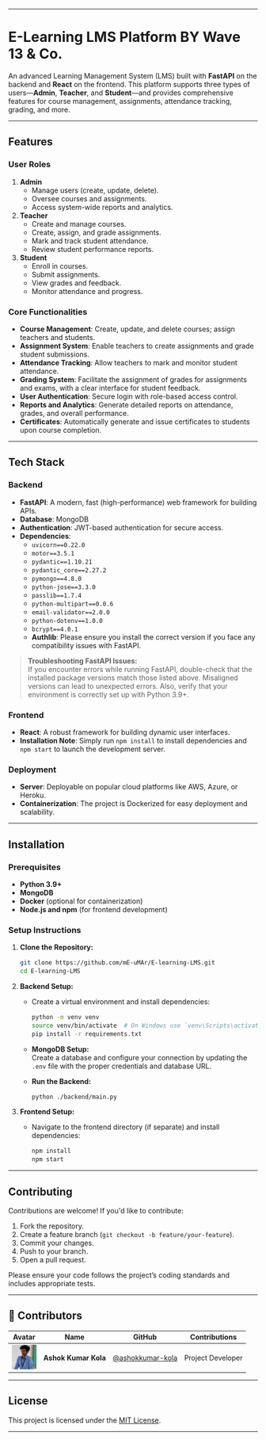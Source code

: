
---

# E-Learning LMS Platform BY Wave 13 & Co.

An advanced Learning Management System (LMS) built with **FastAPI** on the backend and **React** on the frontend. This platform supports three types of users—**Admin**, **Teacher**, and **Student**—and provides comprehensive features for course management, assignments, attendance tracking, grading, and more.

---

## Features

### User Roles
1. **Admin**
   - Manage users (create, update, delete).
   - Oversee courses and assignments.
   - Access system-wide reports and analytics.
2. **Teacher**
   - Create and manage courses.
   - Create, assign, and grade assignments.
   - Mark and track student attendance.
   - Review student performance reports.
3. **Student**
   - Enroll in courses.
   - Submit assignments.
   - View grades and feedback.
   - Monitor attendance and progress.

### Core Functionalities
- **Course Management**: Create, update, and delete courses; assign teachers and students.
- **Assignment System**: Enable teachers to create assignments and grade student submissions.
- **Attendance Tracking**: Allow teachers to mark and monitor student attendance.
- **Grading System**: Facilitate the assignment of grades for assignments and exams, with a clear interface for student feedback.
- **User Authentication**: Secure login with role-based access control.
- **Reports and Analytics**: Generate detailed reports on attendance, grades, and overall performance.
- **Certificates**: Automatically generate and issue certificates to students upon course completion.

---

## Tech Stack

### Backend
- **FastAPI**: A modern, fast (high-performance) web framework for building APIs.
- **Database**: MongoDB
- **Authentication**: JWT-based authentication for secure access.
- **Dependencies**:
  - `uvicorn==0.22.0`
  - `motor==3.5.1`
  - `pydantic==1.10.21`
  - `pydantic_core==2.27.2`
  - `pymongo==4.8.0`
  - `python-jose==3.3.0`
  - `passlib==1.7.4`
  - `python-multipart==0.0.6`
  - `email-validator==2.0.0`
  - `python-dotenv==1.0.0`
  - `bcrypt==4.0.1`
  - **Authlib**: Please ensure you install the correct version if you face any compatibility issues with FastAPI.

> **Troubleshooting FastAPI Issues:**  
> If you encounter errors while running FastAPI, double-check that the installed package versions match those listed above. Misaligned versions can lead to unexpected errors. Also, verify that your environment is correctly set up with Python 3.9+.

### Frontend
- **React**: A robust framework for building dynamic user interfaces.
- **Installation Note**: Simply run `npm install` to install dependencies and `npm start` to launch the development server.

### Deployment
- **Server**: Deployable on popular cloud platforms like AWS, Azure, or Heroku.
- **Containerization**: The project is Dockerized for easy deployment and scalability.

---

## Installation

### Prerequisites
- **Python 3.9+**
- **MongoDB**
- **Docker** (optional for containerization)
- **Node.js and npm** (for frontend development)

### Setup Instructions

1. **Clone the Repository:**
   ```sh
   git clone https://github.com/mE-uMAr/E-learning-LMS.git
   cd E-learning-LMS
   ```

2. **Backend Setup:**
   - Create a virtual environment and install dependencies:
     ```sh
     python -m venv venv
     source venv/bin/activate  # On Windows use `venv\Scripts\activate`
     pip install -r requirements.txt
     ```
   - **MongoDB Setup:**  
     Create a database and configure your connection by updating the `.env` file with the proper credentials and database URL.

   - **Run the Backend:**
     ```sh
     python ./backend/main.py
     ```

3. **Frontend Setup:**
   - Navigate to the frontend directory (if separate) and install dependencies:
     ```sh
     npm install
     npm start
     ```

---

## Contributing

Contributions are welcome! If you'd like to contribute:
1. Fork the repository.
2. Create a feature branch (`git checkout -b feature/your-feature`).
3. Commit your changes.
4. Push to your branch.
5. Open a pull request.

Please ensure your code follows the project’s coding standards and includes appropriate tests.

---

## 🙌 Contributors

| Avatar | Name | GitHub | Contributions |
|--------|------|--------|----------------|
| <img src="./CONTRIBUTORS/ashokkumar.jpeg" width="50" height="50" alt="Ashok Kumar Kola" /> | **Ashok Kumar Kola** | [@ashokkumar-kola](https://github.com/ashokkumar-kola) | Project Developer |

<!-- Add more rows below as needed -->

---

## License

This project is licensed under the [MIT License](LICENSE).

---


